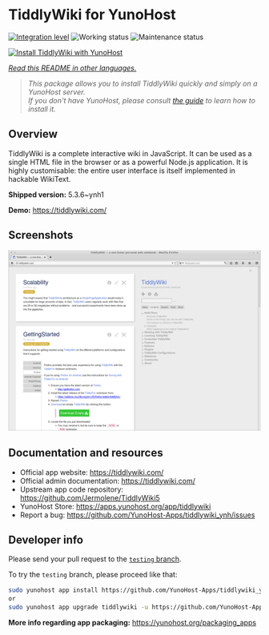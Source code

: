 <!--
N.B.: This README was automatically generated by <https://github.com/YunoHost/apps/tree/master/tools/readme_generator>
It shall NOT be edited by hand.
-->

# TiddlyWiki for YunoHost

[![Integration level](https://dash.yunohost.org/integration/tiddlywiki.svg)](https://ci-apps.yunohost.org/ci/apps/tiddlywiki/) ![Working status](https://ci-apps.yunohost.org/ci/badges/tiddlywiki.status.svg) ![Maintenance status](https://ci-apps.yunohost.org/ci/badges/tiddlywiki.maintain.svg)

[![Install TiddlyWiki with YunoHost](https://install-app.yunohost.org/install-with-yunohost.svg)](https://install-app.yunohost.org/?app=tiddlywiki)

*[Read this README in other languages.](./ALL_README.md)*

> *This package allows you to install TiddlyWiki quickly and simply on a YunoHost server.*  
> *If you don't have YunoHost, please consult [the guide](https://yunohost.org/install) to learn how to install it.*

## Overview

TiddlyWiki is a complete interactive wiki in JavaScript. It can be used as a single HTML file in the browser or as a powerful Node.js application. It is highly customisable: the entire user interface is itself implemented in hackable WikiText.

**Shipped version:** 5.3.6~ynh1

**Demo:** <https://tiddlywiki.com/>

## Screenshots

![Screenshot of TiddlyWiki](./doc/screenshots/screenshot.png)

## Documentation and resources

- Official app website: <https://tiddlywiki.com/>
- Official admin documentation: <https://tiddlywiki.com/>
- Upstream app code repository: <https://github.com/Jermolene/TiddlyWiki5>
- YunoHost Store: <https://apps.yunohost.org/app/tiddlywiki>
- Report a bug: <https://github.com/YunoHost-Apps/tiddlywiki_ynh/issues>

## Developer info

Please send your pull request to the [`testing` branch](https://github.com/YunoHost-Apps/tiddlywiki_ynh/tree/testing).

To try the `testing` branch, please proceed like that:

```bash
sudo yunohost app install https://github.com/YunoHost-Apps/tiddlywiki_ynh/tree/testing --debug
or
sudo yunohost app upgrade tiddlywiki -u https://github.com/YunoHost-Apps/tiddlywiki_ynh/tree/testing --debug
```

**More info regarding app packaging:** <https://yunohost.org/packaging_apps>
